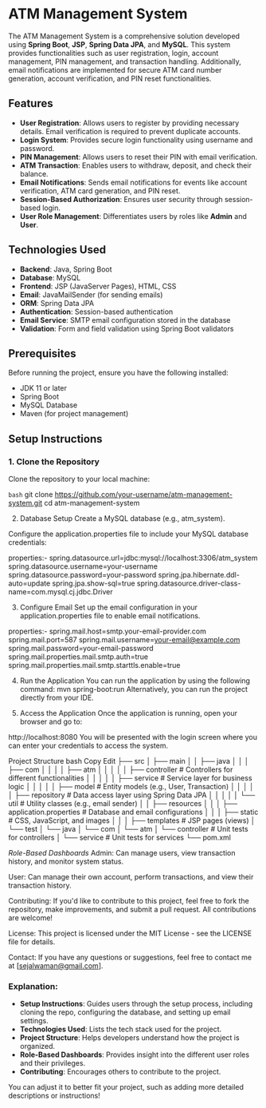 # ATM Management System

The ATM Management System is a comprehensive solution developed using **Spring Boot**, **JSP**, **Spring Data JPA**, and **MySQL**. This system provides functionalities such as user registration, login, account management, PIN management, and transaction handling. Additionally, email notifications are implemented for secure ATM card number generation, account verification, and PIN reset functionalities.

## Features

- **User Registration**: Allows users to register by providing necessary details. Email verification is required to prevent duplicate accounts.
- **Login System**: Provides secure login functionality using username and password.
- **PIN Management**: Allows users to reset their PIN with email verification.
- **ATM Transaction**: Enables users to withdraw, deposit, and check their balance.
- **Email Notifications**: Sends email notifications for events like account verification, ATM card generation, and PIN reset.
- **Session-Based Authorization**: Ensures user security through session-based login.
- **User Role Management**: Differentiates users by roles like **Admin** and **User**.

## Technologies Used

- **Backend**: Java, Spring Boot
- **Database**: MySQL
- **Frontend**: JSP (JavaServer Pages), HTML, CSS
- **Email**: JavaMailSender (for sending emails)
- **ORM**: Spring Data JPA
- **Authentication**: Session-based authentication
- **Email Service**: SMTP email configuration stored in the database
- **Validation**: Form and field validation using Spring Boot validators

## Prerequisites

Before running the project, ensure you have the following installed:

- JDK 11 or later
- Spring Boot
- MySQL Database
- Maven (for project management)

## Setup Instructions

### 1. Clone the Repository

Clone the repository to your local machine:

```bash```
git clone https://github.com/your-username/atm-management-system.git
cd atm-management-system

2. Database Setup
Create a MySQL database (e.g., atm_system).

Configure the application.properties file to include your MySQL database credentials:

properties:-
spring.datasource.url=jdbc:mysql://localhost:3306/atm_system
spring.datasource.username=your-username
spring.datasource.password=your-password
spring.jpa.hibernate.ddl-auto=update
spring.jpa.show-sql=true
spring.datasource.driver-class-name=com.mysql.cj.jdbc.Driver

3. Configure Email
Set up the email configuration in your application.properties file to enable email notifications.

properties:-
spring.mail.host=smtp.your-email-provider.com
spring.mail.port=587
spring.mail.username=your-email@example.com
spring.mail.password=your-email-password
spring.mail.properties.mail.smtp.auth=true
spring.mail.properties.mail.smtp.starttls.enable=true

4. Run the Application
You can run the application by using the following command:
mvn spring-boot:run
Alternatively, you can run the project directly from your IDE.

5. Access the Application
Once the application is running, open your browser and go to:

http://localhost:8080
You will be presented with the login screen where you can enter your credentials to access the system.

Project Structure
bash
Copy
Edit
├── src
│   ├── main
│   │   ├── java
│   │   │   ├── com
│   │   │   │   ├── atm
│   │   │   │   │   ├── controller      # Controllers for different functionalities
│   │   │   │   │   ├── service         # Service layer for business logic
│   │   │   │   │   ├── model           # Entity models (e.g., User, Transaction)
│   │   │   │   │   ├── repository      # Data access layer using Spring Data JPA
│   │   │   │   │   └── util            # Utility classes (e.g., email sender)
│   │   ├── resources
│   │   │   ├── application.properties  # Database and email configurations
│   │   │   ├── static                  # CSS, JavaScript, and images
│   │   │   ├── templates               # JSP pages (views)
│   └── test
│       └── java
│           └── com
│               └── atm
│                   └── controller      # Unit tests for controllers
│                   └── service         # Unit tests for services
└── pom.xml



*Role-Based Dashboards*
Admin: Can manage users, view transaction history, and monitor system status.

User: Can manage their own account, perform transactions, and view their transaction history.

Contributing:
If you'd like to contribute to this project, feel free to fork the repository, make improvements, and submit a pull request. All contributions are welcome!

License:
This project is licensed under the MIT License - see the LICENSE file for details.

Contact:
If you have any questions or suggestions, feel free to contact me at [sejalwaman@gmail.com].



### Explanation:
- **Setup Instructions**: Guides users through the setup process, including cloning the repo, configuring the database, and setting up email settings.
- **Technologies Used**: Lists the tech stack used for the project.
- **Project Structure**: Helps developers understand how the project is organized.
- **Role-Based Dashboards**: Provides insight into the different user roles and their privileges.
- **Contributing**: Encourages others to contribute to the project.

You can adjust it to better fit your project, such as adding more detailed descriptions or instructions!
